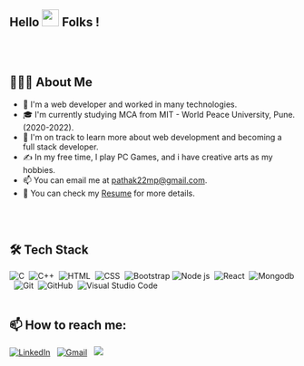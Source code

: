 
<h2>Hello <img src="https://raw.githubusercontent.com/MartinHeinz/MartinHeinz/master/wave.gif" width="30px"> Folks !</h2>
<br/>
<br/>


<h2>👨🏻‍💻  About Me </h2>

- 👀 I'm a web developer and worked in many technologies.
- 🎓  I'm currently studying MCA from MIT - World Peace University, Pune. (2020-2022).
- 🌱 I'm on track to learn more about web development and becoming a full stack developer.
- ✍️  In my free time, I play PC Games, and i have creative arts as my hobbies.
- 📫 You can email me at pathak22mp@gmail.com.
- 📄  You can check my [Resume](https://drive.google.com/file/d/1-l1kfF9lYcGDJcntNRmTOStr88oNj4yO/view?usp=sharing "Resume") for more details.
<br/>
<br/>

<h2>🛠 Tech Stack</h2>

![C](https://img.shields.io/badge/-C-05122A?style=flat&logo=C&logoColor=A8B9CC)&nbsp;
![C++](https://img.shields.io/badge/-C++-05122A?style=flat&logo=C%2B%2B&logoColor=00599C)&nbsp;
![HTML](https://img.shields.io/badge/-HTML-05122A?style=flat&logo=HTML5)&nbsp;
![CSS](https://img.shields.io/badge/-CSS-05122A?style=flat&logo=CSS3&logoColor=1572B6)&nbsp;
![Bootstrap](https://img.shields.io/badge/-Bootstrap-05122A?style=flat&logo=bootstrap&logoColor=563D7C)
![Node js](https://img.shields.io/badge/-Node%20Js-05122A?style=flat&logo=nodejs)&nbsp;
![React](https://img.shields.io/badge/-React-05122A?style=flat&logo=react)&nbsp;
![Mongodb](https://img.shields.io/badge/-Mongo%20DB-05122A?style=flat&logo=mongodb)&nbsp;
![Git](https://img.shields.io/badge/-Git-05122A?style=flat&logo=git)&nbsp;
![GitHub](https://img.shields.io/badge/-GitHub-05122A?style=flat&logo=github)&nbsp;
![Visual Studio Code](https://img.shields.io/badge/-Visual%20Studio%20Code-05122A?style=flat&logo=visual-studio-code&logoColor=007ACC)&nbsp;
<br/>
<br/>

<h2>📫  How to reach me:</h2>
 
<a href="https://www.linkedin.com/in/manthan-pathak/"><img alt="LinkedIn" src="https://img.shields.io/badge/linkedin%20-%230077B5.svg?&style=flat&logo=linkedin&logoColor=white"/></a> &nbsp;
<a href="mailto:pathak22mp@gmail.com"><img alt="Gmail" src="https://img.shields.io/badge/Gmail-D14836?style=flat&logo=gmail&logoColor=white" /></a> &nbsp;
<a href="https://www.instagram.com/i.manthan.pathak/"><img src="https://img.shields.io/badge/-@i.manthan.pathak?style=flat&logo=Instagram&logoColor=white"/></a> &nbsp;

